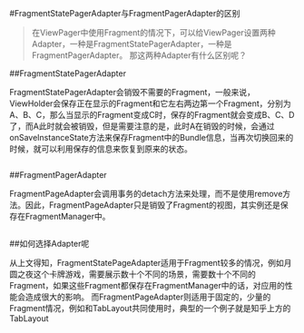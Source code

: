 #FragmentStatePagerAdapter与FragmentPagerAdapter的区别

>在ViewPager中使用Fragment的情况下，可以给ViewPager设置两种Adapter，一种是FragmentStatePagerAdapter，一种是FragmentPagerAdapter。
那这两种Adapter有什么区别呢？

##FragmentStatePagerAdapter

FragmentStatePagerAdapter会销毁不需要的Fragment，一般来说，ViewHolder会保存正在显示的Fragment和它左右两边第一个Fragment，分别为A、B、C，那么当显示的Fragment变成C时，保存的Fragment就会变成B、C、D了，而A此时就会被销毁，但是需要注意的是，此时A在销毁的时候，会通过onSaveInstanceState方法来保存Fragment中的Bundle信息，当再次切换回来的时候，就可以利用保存的信息来恢复到原来的状态。

![]()

##FragmentPagerAdapter

FragmentPageAdapter会调用事务的detach方法来处理，而不是使用remove方法。因此，FragmentPageAdapter只是销毁了Fragment的视图，其实例还是保存在FragmentManager中。

![]()

##如何选择Adapter呢

从上文得知，FragmentStatePageAdapter适用于Fragment较多的情况，例如月圆之夜这个卡牌游戏，需要展示数十个不同的场景，需要数十个不同的Fragment，如果这些Fragment都保存在FragmentManager中的话，对应用的性能会造成很大的影响。
而FragmentPageAdapter则适用于固定的，少量的Fragment情况，例如和TabLayout共同使用时，典型的一个例子就是知乎上方的TabLayout